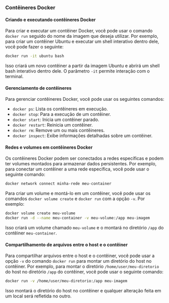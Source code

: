 ### Contêineres Docker

#### Criando e executando contêineres Docker
Para criar e executar um contêiner Docker, você pode usar o comando `docker run` seguido do nome da imagem que deseja utilizar. Por exemplo, para criar um contêiner Ubuntu e executar um shell interativo dentro dele, você pode fazer o seguinte:

```bash
docker run -it ubuntu bash
```

Isso criará um novo contêiner a partir da imagem Ubuntu e abrirá um shell bash interativo dentro dele. O parâmetro `-it` permite interação com o terminal.

#### Gerenciamento de contêineres
Para gerenciar contêineres Docker, você pode usar os seguintes comandos:

- `docker ps`: Lista os contêineres em execução.
- `docker stop`: Para a execução de um contêiner.
- `docker start`: Inicia um contêiner parado.
- `docker restart`: Reinicia um contêiner.
- `docker rm`: Remove um ou mais contêineres.
- `docker inspect`: Exibe informações detalhadas sobre um contêiner.

#### Redes e volumes em contêineres Docker
Os contêineres Docker podem ser conectados a redes específicas e podem ter volumes montados para armazenar dados persistentes. Por exemplo, para conectar um contêiner a uma rede específica, você pode usar o seguinte comando:

```bash
docker network connect minha-rede meu-container
```

Para criar um volume e montá-lo em um contêiner, você pode usar os comandos `docker volume create` e `docker run` com a opção `-v`. Por exemplo:

```bash
docker volume create meu-volume
docker run -d --name meu-container -v meu-volume:/app meu-imagem
```

Isso criará um volume chamado `meu-volume` e o montará no diretório `/app` do contêiner `meu-container`.

#### Compartilhamento de arquivos entre o host e o contêiner
Para compartilhar arquivos entre o host e o contêiner, você pode usar a opção `-v` do comando `docker run` para montar um diretório do host no contêiner. Por exemplo, para montar o diretório `/home/user/meu-diretorio` do host no diretório `/app` do contêiner, você pode usar o seguinte comando:

```bash
docker run -v /home/user/meu-diretorio:/app meu-imagem
```

Isso montará o diretório do host no contêiner e qualquer alteração feita em um local será refletida no outro.
